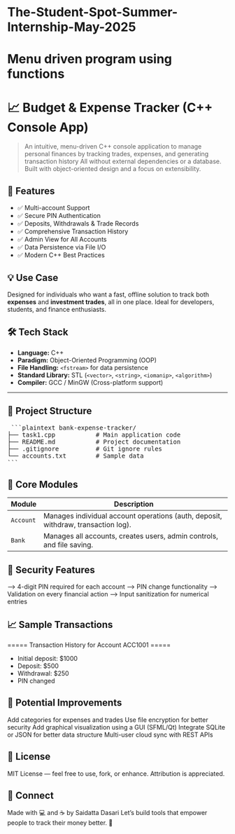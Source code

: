 # The-Student-Spot-Summer-Internship-May-2025

# Menu driven program using functions
# 📈 Budget & Expense Tracker (C++ Console App)

> An intuitive, menu-driven C++ console application to manage personal finances by tracking trades, expenses, and generating transaction history
> All without external dependencies or a database.
> Built with object-oriented design and a focus on extensibility.

## 🚀 Features

- ✅ Multi-account Support  
- ✅ Secure PIN Authentication  
- ✅ Deposits, Withdrawals & Trade Records  
- ✅ Comprehensive Transaction History  
- ✅ Admin View for All Accounts  
- ✅ Data Persistence via File I/O  
- ✅ Modern C++ Best Practices


## 💡 Use Case

Designed for individuals who want a fast, offline solution to track both **expenses** and **investment trades**, all in one place. Ideal for developers, students, and finance enthusiasts.


## 🛠️ Tech Stack

- **Language:** C++
- **Paradigm:** Object-Oriented Programming (OOP)
- **File Handling:** `<fstream>` for data persistence
- **Standard Library:** STL (`<vector>`, `<string>`, `<iomanip>`, `<algorithm>`)
- **Compiler:** GCC / MinGW (Cross-platform support)

---

## 📁 Project Structure

<pre> ```plaintext bank-expense-tracker/
├── task1.cpp           # Main application code
├── README.md           # Project documentation
├── .gitignore          # Git ignore rules
└── accounts.txt        # Sample data
``` </pre>


## 🧩 Core Modules

| Module    | Description                                                                       |
| --------- | --------------------------------------------------------------------------------- |
| `Account` | Manages individual account operations (auth, deposit, withdraw, transaction log). |
| `Bank`    | Manages all accounts, creates users, admin controls, and file saving.             |

## 🔐 Security Features

--> 4-digit PIN required for each account
--> PIN change functionality
--> Validation on every financial action
--> Input sanitization for numerical entries

## 📈 Sample Transactions

===== Transaction History for Account ACC1001 =====
 - Initial deposit: $1000
 - Deposit: $500
 - Withdrawal: $250
 - PIN changed

## 🧠 Potential Improvements

Add categories for expenses and trades
Use file encryption for better security
Add graphical visualization using a GUI (SFML/Qt)
Integrate SQLite or JSON for better data structure
Multi-user cloud sync with REST APIs

## 📃 License

MIT License — feel free to use, fork, or enhance. Attribution is appreciated.

## 🤝 Connect

Made with 💻 and ☕ by Saidatta Dasari
Let’s build tools that empower people to track their money better. 🚀

